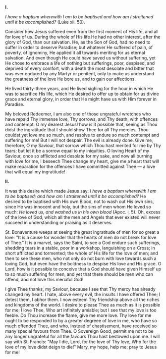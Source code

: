 
**I\.**

*I have a baptism wherewith I am to be baptised and how am I straitened until it be accomplished?* (Luke xii. 50).

Consider how Jesus suffered even from the first moment of His life, and all for love of us. During the whole of His life He had no other interest, after the glory of God, than our salvation. He, as the Son of God, had no need to suffer in order to deserve Paradise; but whatever He suffered of pain, of poverty, of ignominy, He applied it all towards meriting for us eternal salvation. And even though He could have saved us without suffering, yet He chose to embrace a life of nothing but sufferings, poor, despised, and deprived of every comfort, with a death the most desolate and bitter that was ever endured by any Martyr or penitent, only to make us understand the greatness of the love He bore us, and to gain our affections.

He lived thirty-three years, and He lived sighing for the hour in which He was to sacrifice His life, which He desired to offer up to obtain for us divine grace and eternal glory, in order that He might have us with Him forever in Paradise.

My beloved Redeemer, I am also one of those ungrateful wretches who have repaid Thy immense love, Thy sorrows, and Thy death, with offences and contempt. O my dearest Jesus! how is it possible that, seeing as Thou didst the ingratitude that I should show Thee for all Thy mercies, Thou couldst yet love me so much, and resolve to endure so much contempt and suffering for me! But I will not despair. The evil is already done. Give me, therefore, O my Saviour, that sorrow which Thou hast merited for me by Thy tears; but let it be a sorrow equal to my iniquities. O loving Heart of my Saviour, once so afflicted and desolate for my sake, and now all burning with love for me, I beseech Thee change my heart, give me a heart that will make reparation for the offences I have committed against Thee — a love that will equal my ingratitude!

**II\.**

It was this desire which made Jesus say: *I have a baptism wherewith I am to be baptised; and how am I straitened until it be accomplished?* He desired to be baptised with His own Blood, not to wash out His own sins, since He was innocent and holy, but the sins of men whom He loved so much: *He loved us, and washed us in his own blood* (Apoc. i. 5). Oh, excess of the love of God, which all the men and Angels that ever existed will never succeed in understanding or praising as it deserves.

St. Bonaventure weeps at seeing the great ingratitude of men for so great a love: \"It is a cause for wonder that the hearts of men do not break for love of Thee.\" It is a marvel, says the Saint, to see a God endure such sufferings, shedding tears in a stable, poor in a workshop, languishing on a Cross; in short afflicted and tormented; the whole of His life for the love of men; and then to see these men, who not only do not burn with love towards such a loving God, but even have the boldness to despise His love and His grace. O Lord, how is it possible to conceive that a God should have given Himself up to so much suffering for men, and yet that there should be men who can offend, and not love this merciful God!

I give Thee thanks, my Saviour, because I see that Thy mercy has already changed my heart. I hate, above every evil, the insults I have offered Thee; I detest them, I abhor them. I now esteem Thy friendship above all the riches and kingdoms of the world. I desire to please Thee as much as it is possible for me; I love Thee, Who art infinitely amiable; but I see that my love is too feeble. Do Thou increase the flame, give me more love. Thy love for me ought to be responded to by a greater degreee of love in me, who have so much offended Thee, and who, instead of chastisement, have received so many special favours from Thee. O Sovereign Good, permit me not to be any longer ungrateful for all the favours Thou hast bestowed upon me. I will say with St. Francis: \"May I die, Lord, for the love of Thy love, Who for the love of my love didst deign to die!\" Mary, my hope, help me; pray to Jesus for me!

